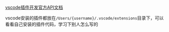 [vscode插件开发官方API文档](https://code.visualstudio.com/api)

vscode安装的插件都放在`/Users/{username}/.vscode/extensions`目录下，可以看看自己安装的插件代码，学习下别人怎么写的